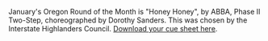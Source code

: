 January's Oregon Round of the Month is "Honey Honey", by ABBA, Phase II Two-Step, choreographed by Dorothy Sanders. This was chosen by the Interstate Highlanders Council.
[Download your cue sheet here](https://www.roundalab.org/CuesheetsDL2/Honey%20Honey,%20Sanders,%20Dorothy__2.pdf).
